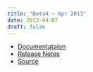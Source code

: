 ```yaml
---
title: "Beta4 — Apr 2013"
date: 2013-04-07
draft: false
---
```


* [Documentataion](psi4manual/4.0b4/index.html)
* [Release Notes](https://github.com/psi4/psi4archive/releases/tag/v4.0b4)
* [Source](https://github.com/psi4/psi4archive/tree/4.0b4)

